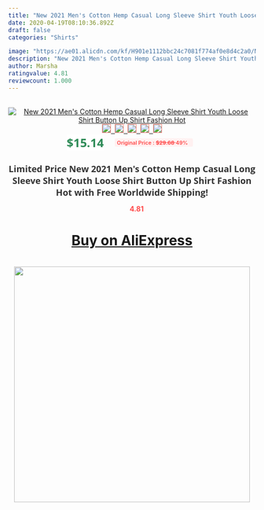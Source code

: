 ```yaml
---
title: "New 2021 Men's Cotton Hemp Casual Long Sleeve Shirt Youth Loose Shirt Button Up Shirt Fashion Hot"
date: 2020-04-19T08:10:36.892Z
draft: false
categories: "Shirts"

image: "https://ae01.alicdn.com/kf/H901e1112bbc24c7081f774af0e8d4c2a0/New-2021-Men-s-Cotton-Hemp-Casual-Long-Sleeve-Shirt-Youth-Loose-Shirt-Button-Up-Shirt.jpg"
description: "New 2021 Men's Cotton Hemp Casual Long Sleeve Shirt Youth Loose Shirt Button Up Shirt Fashion Hot"
author: Marsha
ratingvalue: 4.81
reviewcount: 1.000
---
```

<br>
<div style="text-align: center;">
<a href="https://s.click.aliexpress.com/e/_9RChkv" target="_blank" rel="nofollow noopener noreferrer"><img alt="New 2021 Men's Cotton Hemp Casual Long Sleeve Shirt Youth Loose Shirt Button Up Shirt Fashion Hot" class="magnifier-image" src="https://ae01.alicdn.com/kf/H901e1112bbc24c7081f774af0e8d4c2a0/New-2021-Men-s-Cotton-Hemp-Casual-Long-Sleeve-Shirt-Youth-Loose-Shirt-Button-Up-Shirt.jpg_640x640.jpg">
<br>
<img style="border:1px solid salmon" src="https://ae01.alicdn.com/kf/H901e1112bbc24c7081f774af0e8d4c2a0/New-2021-Men-s-Cotton-Hemp-Casual-Long-Sleeve-Shirt-Youth-Loose-Shirt-Button-Up-Shirt.jpg_120x120.jpg">&nbsp;&nbsp;<img style="border:1px solid salmon" src="https://ae01.alicdn.com/kf/H8b89eb389eb0424fa61ac3b71235bf4cO/New-2021-Men-s-Cotton-Hemp-Casual-Long-Sleeve-Shirt-Youth-Loose-Shirt-Button-Up-Shirt.jpg_120x120.jpg">&nbsp;&nbsp;<img style="border:1px solid salmon" src="https://ae01.alicdn.com/kf/Hcfc7f73f19464bf59ee9fabd5a96aa45r/New-2021-Men-s-Cotton-Hemp-Casual-Long-Sleeve-Shirt-Youth-Loose-Shirt-Button-Up-Shirt.jpg_120x120.jpg">&nbsp;&nbsp;<img style="border:1px solid salmon" src="https://ae01.alicdn.com/kf/H048fbdd995c246ab88f03d4f1a07e07bS/New-2021-Men-s-Cotton-Hemp-Casual-Long-Sleeve-Shirt-Youth-Loose-Shirt-Button-Up-Shirt.jpg_120x120.jpg">&nbsp;&nbsp;<img style="border:1px solid salmon" src="https://ae01.alicdn.com/kf/H9cb98579bf6843c5853d0a06c490d199I/New-2021-Men-s-Cotton-Hemp-Casual-Long-Sleeve-Shirt-Youth-Loose-Shirt-Button-Up-Shirt.jpg_120x120.jpg"></a></div><br0>
<div style="text-align: center;"><span style="background-color: white; border: 0px; box-sizing: border-box; color: seagreen; display: inline-block; font-family: &quot;open sans&quot; , &quot;arial&quot; , &quot;helvetica&quot; , sans-serif , &quot;heiti&quot;; font-size: 24px; font-stretch: inherit; font-weight: 700; line-height: inherit; margin: 0px 10px 0px 0px; padding: 0px; vertical-align: middle;">$15.14 </span>
<span style="background: rgb(255 , 241 , 241); border-radius: 3px; border: 0px; box-sizing: border-box; color: #ff4747; display: inline-block; font-family: inherit; font-size: 12px; font-stretch: inherit; font-style: inherit; font-variant: inherit; font-weight: 600; line-height: inherit; margin: 0px; padding: 2px 5px; transform: scale(0.9); vertical-align: middle;">Original Price : <b style="text-decoration: line-through;">$29.68 </b> 49%&nbsp;&nbsp;</span></div>
<h1 style="color: #333333; display: inline-block; font-family: &quot;open sans&quot; , &quot;arial&quot; , &quot;helvetica&quot; , sans-serif , &quot;heiti&quot;; font-size: 18px; font-stretch: inherit; font-weight: 700; text-align: center;">Limited Price New 2021 Men's Cotton Hemp Casual Long Sleeve Shirt Youth Loose Shirt Button Up Shirt Fashion Hot with Free Worldwide Shipping!</h1>
<div style="color: #ff4747; text-align: center;">
<img src="https://4.bp.blogspot.com/-M0ZcTcb-5uY/XleCXlxnR4I/AAAAAAAAAEc/OrjgMkXV1oMQFaCRZj5HQwOCBcu3w1FegCPcBGAYYCw/s1600/star.png" style="height: 15px;">&nbsp;<b>4.81</b></div>
<div class="button_cont" align="center"><a class="buynow_a" href="https://s.click.aliexpress.com/e/_9RChkv" target="_blank" rel="nofollow noopener noreferrer"><H1>Buy on AliExpress</H1></a></div><br>
<div class="separator" style="clear: both; text-align: center;">
<img src="https://lh3.googleusercontent.com/-pTy5HemUv9M/XlePHvY0dAI/AAAAAAAAAE4/0nX5iRUoIWY8eMW9Dpxeirr157OZliDIgCLcBGAsYHQ/s1600/badge.gif" width="480">
</div>
